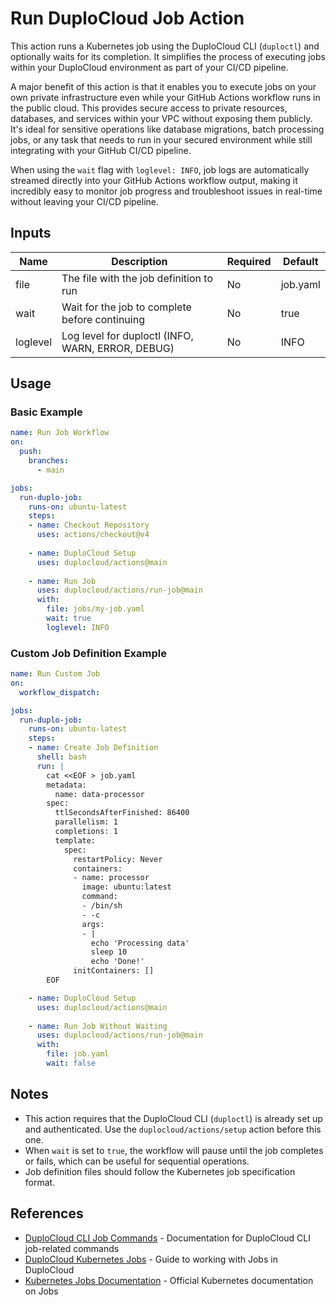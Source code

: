 # Run DuploCloud Job Action

This action runs a Kubernetes job using the DuploCloud CLI (`duploctl`) and optionally waits for its completion. It simplifies the process of executing jobs within your DuploCloud environment as part of your CI/CD pipeline. 

A major benefit of this action is that it enables you to execute jobs on your own private infrastructure even while your GitHub Actions workflow runs in the public cloud. This provides secure access to private resources, databases, and services within your VPC without exposing them publicly. It's ideal for sensitive operations like database migrations, batch processing jobs, or any task that needs to run in your secured environment while still integrating with your GitHub CI/CD pipeline.

When using the `wait` flag with `loglevel: INFO`, job logs are automatically streamed directly into your GitHub Actions workflow output, making it incredibly easy to monitor job progress and troubleshoot issues in real-time without leaving your CI/CD pipeline.

## Inputs

| Name      | Description                                         | Required | Default   |
|-----------|-----------------------------------------------------|----------|-----------|
| file      | The file with the job definition to run             | No       | job.yaml  |
| wait      | Wait for the job to complete before continuing      | No       | true      |
| loglevel  | Log level for duploctl (INFO, WARN, ERROR, DEBUG)   | No       | INFO      |

## Usage

### Basic Example

```yaml
name: Run Job Workflow
on:
  push:
    branches:
      - main

jobs:
  run-duplo-job:
    runs-on: ubuntu-latest
    steps:
    - name: Checkout Repository
      uses: actions/checkout@v4
      
    - name: DuploCloud Setup
      uses: duplocloud/actions@main
      
    - name: Run Job
      uses: duplocloud/actions/run-job@main
      with:
        file: jobs/my-job.yaml
        wait: true
        loglevel: INFO
```

### Custom Job Definition Example

```yaml
name: Run Custom Job
on:
  workflow_dispatch:

jobs:
  run-duplo-job:
    runs-on: ubuntu-latest
    steps:
    - name: Create Job Definition
      shell: bash
      run: |
        cat <<EOF > job.yaml
        metadata:
          name: data-processor
        spec:
          ttlSecondsAfterFinished: 86400
          parallelism: 1
          completions: 1
          template:
            spec:
              restartPolicy: Never
              containers:
              - name: processor
                image: ubuntu:latest
                command:
                - /bin/sh
                - -c
                args:
                - |
                  echo 'Processing data'
                  sleep 10
                  echo 'Done!'
              initContainers: []
        EOF

    - name: DuploCloud Setup
      uses: duplocloud/actions@main
      
    - name: Run Job Without Waiting
      uses: duplocloud/actions/run-job@main
      with:
        file: job.yaml
        wait: false
```

## Notes

- This action requires that the DuploCloud CLI (`duploctl`) is already set up and authenticated. Use the `duplocloud/actions/setup` action before this one.
- When `wait` is set to `true`, the workflow will pause until the job completes or fails, which can be useful for sequential operations.
- Job definition files should follow the Kubernetes job specification format.

## References

- [DuploCloud CLI Job Commands](https://cli.duplocloud.com/Job/) - Documentation for DuploCloud CLI job-related commands
- [DuploCloud Kubernetes Jobs](https://docs.duplocloud.com/docs/kubernetes-overview/jobs) - Guide to working with Jobs in DuploCloud
- [Kubernetes Jobs Documentation](https://kubernetes.io/docs/concepts/workloads/controllers/job/) - Official Kubernetes documentation on Jobs